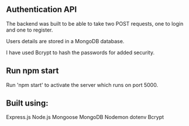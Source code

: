 ## Authentication API

The backend was built to be able to take two POST requests, one to login and one to register.

Users details are stored in a MongoDB database.

I have used Bcrypt to hash the passwords for added security.

## Run npm start

Run 'npm start' to activate the server which runs on port 5000.

## Built using:

Express.js
Node.js
Mongoose
MongoDB
Nodemon
dotenv
Bcrypt
